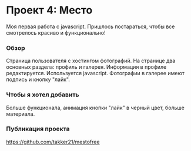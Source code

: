 # Проект 4: Место

Моя первая работа с javascript. Пришлось постараться, чтобы все смотрелось красиво и функционально!

### Обзор

Страница пользователя с хостингом фотографий. На странице два основных раздела: профиль и галерея. Информация в профиле редактируется. Используется javascript. Фотографии в галерее имеют подпись и кнопку "лайк". 

### Чтобы я хотел добавить

Больше функционала, анимация кнопки "лайк" в черный цвет, больше материала.

### Публикация проекта

https://github.com/takker21/mestofree
